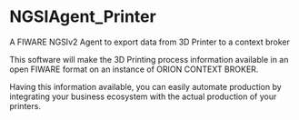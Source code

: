 # NGSIAgent_Printer
A FIWARE NGSIv2 Agent to export data from 3D Printer to a context broker

This software will make the 3D Printing process information available in an open FIWARE format on an instance of ORION CONTEXT BROKER.

Having this information available, you can easily automate production by integrating your business ecosystem with the actual production of your printers.
